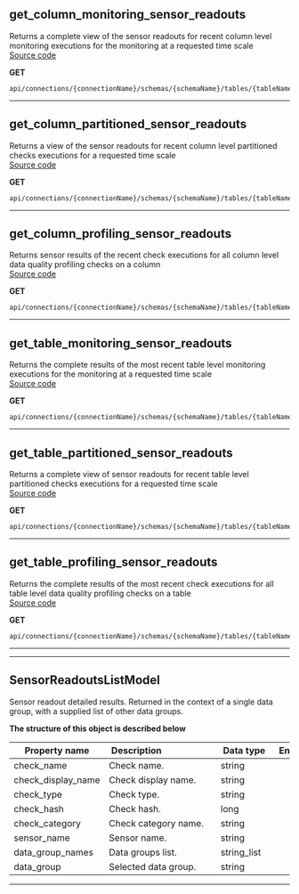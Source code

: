 
## get_column_monitoring_sensor_readouts  
Returns a complete view of the sensor readouts for recent column level monitoring executions for the monitoring at a requested time scale  
[Source code](https://github.com/dqops/dqo/blob/develop/distribution/python/dqops/client/api/sensor_readouts/get_column_monitoring_sensor_readouts.py)
  

**GET**
```
api/connections/{connectionName}/schemas/{schemaName}/tables/{tableName}/columns/{columnName}/monitoring/{timeScale}/readouts  
```





___  

## get_column_partitioned_sensor_readouts  
Returns a view of the sensor readouts for recent column level partitioned checks executions for a requested time scale  
[Source code](https://github.com/dqops/dqo/blob/develop/distribution/python/dqops/client/api/sensor_readouts/get_column_partitioned_sensor_readouts.py)
  

**GET**
```
api/connections/{connectionName}/schemas/{schemaName}/tables/{tableName}/columns/{columnName}/partitioned/{timeScale}/readouts  
```





___  

## get_column_profiling_sensor_readouts  
Returns sensor results of the recent check executions for all column level data quality profiling checks on a column  
[Source code](https://github.com/dqops/dqo/blob/develop/distribution/python/dqops/client/api/sensor_readouts/get_column_profiling_sensor_readouts.py)
  

**GET**
```
api/connections/{connectionName}/schemas/{schemaName}/tables/{tableName}/columns/{columnName}/profiling/readouts  
```





___  

## get_table_monitoring_sensor_readouts  
Returns the complete results of the most recent table level monitoring executions for the monitoring at a requested time scale  
[Source code](https://github.com/dqops/dqo/blob/develop/distribution/python/dqops/client/api/sensor_readouts/get_table_monitoring_sensor_readouts.py)
  

**GET**
```
api/connections/{connectionName}/schemas/{schemaName}/tables/{tableName}/monitoring/{timeScale}/readouts  
```





___  

## get_table_partitioned_sensor_readouts  
Returns a complete view of sensor readouts for recent table level partitioned checks executions for a requested time scale  
[Source code](https://github.com/dqops/dqo/blob/develop/distribution/python/dqops/client/api/sensor_readouts/get_table_partitioned_sensor_readouts.py)
  

**GET**
```
api/connections/{connectionName}/schemas/{schemaName}/tables/{tableName}/partitioned/{timeScale}/readouts  
```





___  

## get_table_profiling_sensor_readouts  
Returns the complete results of the most recent check executions for all table level data quality profiling checks on a table  
[Source code](https://github.com/dqops/dqo/blob/develop/distribution/python/dqops/client/api/sensor_readouts/get_table_profiling_sensor_readouts.py)
  

**GET**
```
api/connections/{connectionName}/schemas/{schemaName}/tables/{tableName}/profiling/readouts  
```





___  

___  

## SensorReadoutsListModel  
Sensor readout detailed results. Returned in the context of a single data group, with a supplied list of other data groups.  
  

**The structure of this object is described below**  
  
|&nbsp;Property&nbsp;name&nbsp;|&nbsp;Description&nbsp;&nbsp;&nbsp;&nbsp;&nbsp;&nbsp;&nbsp;&nbsp;&nbsp;&nbsp;&nbsp;&nbsp;&nbsp;&nbsp;&nbsp;&nbsp;&nbsp;&nbsp;&nbsp;&nbsp;&nbsp;|&nbsp;Data&nbsp;type&nbsp;|&nbsp;Enum&nbsp;values&nbsp;|&nbsp;Default&nbsp;value&nbsp;|&nbsp;Sample&nbsp;values&nbsp;|
|---------------|---------------------------------|-----------|-------------|---------------|---------------|
|check_name|Check name.|string| | | |
|check_display_name|Check display name.|string| | | |
|check_type|Check type.|string| | | |
|check_hash|Check hash.|long| | | |
|check_category|Check category name.|string| | | |
|sensor_name|Sensor name.|string| | | |
|data_group_names|Data groups list.|string_list| | | |
|data_group|Selected data group.|string| | | |

___  

